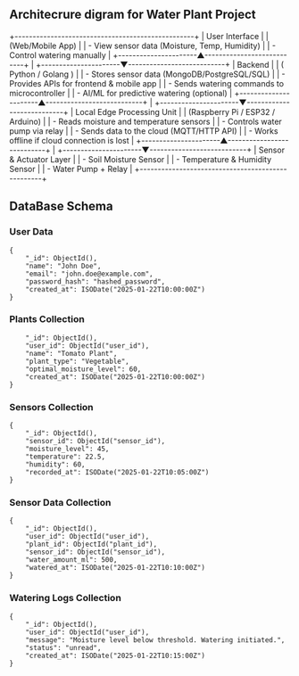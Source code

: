 
## Architecrure digram for Water Plant Project 

+--------------------------------------------------+
|                  User Interface                  |
|  (Web/Mobile App)                                |
|  - View sensor data (Moisture, Temp, Humidity)   |
|  - Control watering manually                     |
+----------------------▲---------------------------+
                       |
+----------------------▼---------------------------+
|                 Backend                          |
| (  Python / Golang )    |
|  - Stores sensor data (MongoDB/PostgreSQL/SQL)       |
|  - Provides APIs for frontend & mobile app       |
|  - Sends watering commands to microcontroller    |
|  - AI/ML for predictive watering (optional)      |
+----------------------▲---------------------------+
                       |
+----------------------▼---------------------------+
|           Local Edge Processing Unit             |
|  (Raspberry Pi / ESP32 / Arduino)                |
|  - Reads moisture and temperature sensors        |
|  - Controls water pump via relay                 |
|  - Sends data to the cloud (MQTT/HTTP API)       |
|  - Works offline if cloud connection is lost     |
+----------------------▲---------------------------+
                       |
+----------------------▼---------------------------+
|             Sensor & Actuator Layer              |
|  - Soil Moisture Sensor                          |
|  - Temperature & Humidity Sensor                 |
|  - Water Pump + Relay                            |
+--------------------------------------------------+

## DataBase Schema 

### User Data
```
{
    "_id": ObjectId(),
    "name": "John Doe",
    "email": "john.doe@example.com",
    "password_hash": "hashed_password",
    "created_at": ISODate("2025-01-22T10:00:00Z")
}

```

### Plants Collection

```{
    "_id": ObjectId(),
    "user_id": ObjectId("user_id"),
    "name": "Tomato Plant",
    "plant_type": "Vegetable",
    "optimal_moisture_level": 60,
    "created_at": ISODate("2025-01-22T10:00:00Z")
}

```

### Sensors Collection

```
{
    "_id": ObjectId(),
    "sensor_id": ObjectId("sensor_id"),
    "moisture_level": 45,
    "temperature": 22.5,
    "humidity": 60,
    "recorded_at": ISODate("2025-01-22T10:05:00Z")
}

```


###  Sensor Data Collection
```
{
    "_id": ObjectId(),
    "user_id": ObjectId("user_id"),
    "plant_id": ObjectId("plant_id"),
    "sensor_id": ObjectId("sensor_id"),
    "water_amount_ml": 500,
    "watered_at": ISODate("2025-01-22T10:10:00Z")
}

```

### Watering Logs Collection

```
{
    "_id": ObjectId(),
    "user_id": ObjectId("user_id"),
    "message": "Moisture level below threshold. Watering initiated.",
    "status": "unread",
    "created_at": ISODate("2025-01-22T10:15:00Z")
}

```

